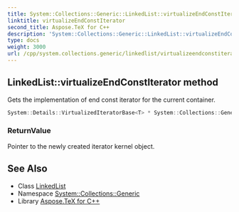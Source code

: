 ```yaml
---
title: System::Collections::Generic::LinkedList::virtualizeEndConstIterator method
linktitle: virtualizeEndConstIterator
second_title: Aspose.TeX for C++
description: 'System::Collections::Generic::LinkedList::virtualizeEndConstIterator method. Gets the implementation of end const iterator for the current container in C++.'
type: docs
weight: 3000
url: /cpp/system.collections.generic/linkedlist/virtualizeendconstiterator/
---
```

## LinkedList::virtualizeEndConstIterator method


Gets the implementation of end const iterator for the current container.

```cpp
System::Details::VirtualizedIteratorBase<T> * System::Collections::Generic::LinkedList<T>::virtualizeEndConstIterator() const override
```


### ReturnValue

Pointer to the newly created iterator kernel object.

## See Also

* Class [LinkedList](../)
* Namespace [System::Collections::Generic](../../)
* Library [Aspose.TeX for C++](../../../)
